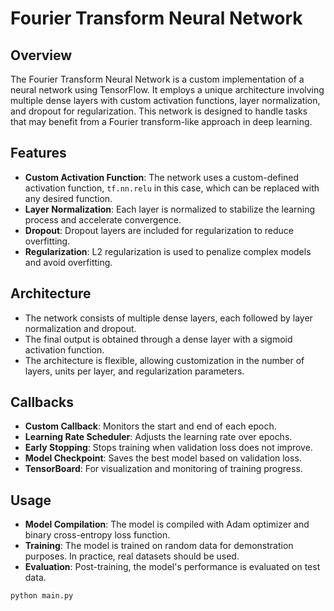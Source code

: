 # Fourier Transform Neural Network

## Overview
The Fourier Transform Neural Network is a custom implementation of a neural network using TensorFlow. It employs a unique architecture involving multiple dense layers with custom activation functions, layer normalization, and dropout for regularization. This network is designed to handle tasks that may benefit from a Fourier transform-like approach in deep learning.

## Features
- **Custom Activation Function**: The network uses a custom-defined activation function, `tf.nn.relu` in this case, which can be replaced with any desired function.
- **Layer Normalization**: Each layer is normalized to stabilize the learning process and accelerate convergence.
- **Dropout**: Dropout layers are included for regularization to reduce overfitting.
- **Regularization**: L2 regularization is used to penalize complex models and avoid overfitting.

## Architecture
- The network consists of multiple dense layers, each followed by layer normalization and dropout.
- The final output is obtained through a dense layer with a sigmoid activation function.
- The architecture is flexible, allowing customization in the number of layers, units per layer, and regularization parameters.

## Callbacks
- **Custom Callback**: Monitors the start and end of each epoch.
- **Learning Rate Scheduler**: Adjusts the learning rate over epochs.
- **Early Stopping**: Stops training when validation loss does not improve.
- **Model Checkpoint**: Saves the best model based on validation loss.
- **TensorBoard**: For visualization and monitoring of training progress.

## Usage
- **Model Compilation**: The model is compiled with Adam optimizer and binary cross-entropy loss function.
- **Training**: The model is trained on random data for demonstration purposes. In practice, real datasets should be used.
- **Evaluation**: Post-training, the model's performance is evaluated on test data.


```python main.py```